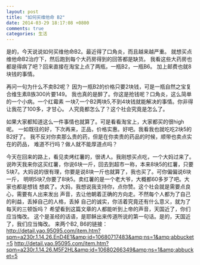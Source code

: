 ```yaml
---
layout: post
title: "如何买维他命 B2"
date: 2014-03-29 18:17:08 +0800
comments: true
categories: 生活
---
```

<!--more 就想买点维他命B2治疗下，然后跑到每个大药房得到的回答都是缺货。
我看这些大药房也都是得病了吧？回来直接在淘宝上点了两瓶，一瓶B2，一瓶B6。
加上邮费也就8块钱的事情。 再问一句为什么不卖B2呢? -->

是的，今天说说如何买维他命B2。最近得了口角炎，而且越来越严重。
就想买点维他命B2治疗下，然后跑到每个大药房得到的回答都是缺货。
我看这些大药房也都是得病了吧？回来直接在淘宝上点了两瓶，一瓶B2，一瓶B6。
加上邮费也就8块钱的事情。

再问一句为什么不卖B2呢？
因为一瓶B2的价格只要2块钱，可是一瓶自然之宝复合维生素B族300片要149。
我也真的是醉了。你这是抢钱呢？口角炎，这么简单的一个小病。一个红霉素
一块7,一个B2两块5,不到4块钱就能解决的事情。你非得让我花了100多，才甘心。
人究竟都怎么了？这个社会究竟是怎么了。

如果大家都知道这么一件事情也就算了。可是看看淘宝上，大家都买的很high呢。
一如既往的好，下次再来，正品，价格实惠。好吧。我看我也就吃吃2块5的B2好了。
我不反对你卖那么贵的药，但是在你卖贵的药品的时候，顺带也卖点实在的药品，
难道不行吗？做人就不能厚道点吗？

今天在回来的路上，看见卖烤红薯的，很诱人。我刚想买点吃，一个大妈过来了。
说昨天我来你这买红薯，你说6块一斤，回去到超市一称，本来8块5的红薯，只要
5块7。大妈说的很有理，你要是说8块一斤也就算了，我也买了。可你偏偏说6块一斤，
明明5块7,你要了8块5。卖红薯的是一个老大爷，大概都60多岁了吧。大家也都是想钱
想疯了。大妈，我想说我支持你，点你赞。这个社会就是需要点良心，需要有人出来发出
声音，去让他朝着正确的方向走。不然每个人都为了自己的利益，丢掉自己的人格，丢掉
自己的诚实，你活着究竟还有什么意义，就为了每天的三顿饭吗？
希望看到这篇文章的人都能听到上帝的声音，天国近了，你们应当悔改。
这个是圣经的话语，是耶稣出来传道所说的第一句话。是的，天国近了，我们应当悔改。
来两个B2, B6的链接：
http://detail.yao.95095.com/item.htm?spm=a230r.1.14.26.EnD4E1&amp;id=10680717483&amp;ns=1&amp;abbucket=5
http://detail.yao.95095.com/item.htm?spm=a230r.1.14.26.M5F2HL&amp;id=10680266349&amp;ns=1&amp;abbucket=5
